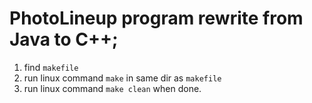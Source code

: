 # PhotoLineup program rewrite from Java to C++;

1. find `makefile`
2. run linux command `make` in same dir as `makefile`
3. run linux command `make clean` when done.

